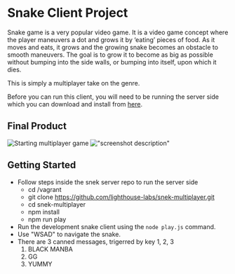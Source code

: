 # Snake Client Project

Snake game is a very popular video game. It is a video game concept where the player maneuvers a dot and grows it by ‘eating’ pieces of food. As it moves and eats, it grows and the growing snake becomes an obstacle to smooth maneuvers. The goal is to grow it to become as big as possible without bumping into the side walls, or bumping into itself, upon which it dies.

This is simply a multiplayer take on the genre.

Before you can run this client, you will need to be running the server side which you can download and install from [here](https://github.com/lighthouse-labs/snek-multiplayer).

## Final Product

![Starting multiplayer game]()
!["screenshot description"](#)


## Getting Started

- Follow steps inside the snek server repo to run the server side
  - cd /vagrant
  - git clone https://github.com/lighthouse-labs/snek-multiplayer.git
  - cd snek-multiplayer
  - npm install
  - npm run play
- Run the development snake client using the `node play.js` command.
- Use "WSAD" to navigate the snake.
- There are 3 canned messages, trigerred by key 1, 2, 3
  1. BLACK MANBA
  2. GG 
  3. YUMMY
